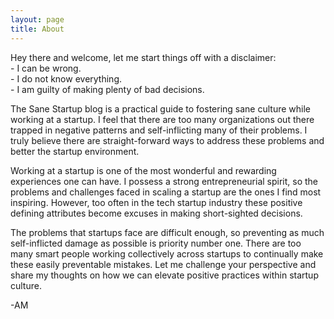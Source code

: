 ```yaml
---
layout: page
title: About
---
```


<p class="message">
  Hey there and welcome, let me start things off with a disclaimer:<br />
  - I can be wrong.<br />
  - I do not know everything.<br />
  - I am guilty of making plenty of bad decisions.<br />
</p>

The Sane Startup blog is a practical guide to fostering sane culture while working at a startup. I feel that there are too many organizations out there trapped in negative patterns and self-inflicting many of their problems. I truly believe there are straight-forward ways to address these problems and better the startup environment.

Working at a startup is one of the most wonderful and rewarding experiences one can have. I possess a strong entrepreneurial spirit, so the problems and challenges faced in scaling a startup are the ones I find most inspiring. However, too often in the tech startup industry these positive defining attributes become excuses in making short-sighted decisions.

The problems that startups face are difficult enough, so preventing as much self-inflicted damage as possible is priority number one. There are too many smart people working collectively across startups to continually make these easily preventable mistakes. Let me challenge your perspective and share my thoughts on how we can elevate positive practices within startup culture.

-AM
